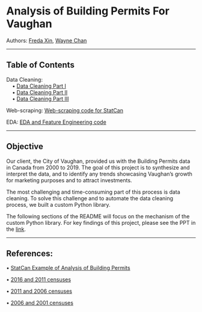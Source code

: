# Analysis of Building Permits For Vaughan

Authors: [Freda Xin](www.linkedin.com/in/freda-xin/), [Wayne Chan](https://www.linkedin.com/in/waynechan-cma/)

---
## Table of Contents

Data Cleaning:  
&nbsp;&nbsp;&nbsp;&nbsp;• [Data Cleaning Part
I](https://github.com/FredaXin/project_vaughan/blob/main/data_cleaning.py)  
&nbsp;&nbsp;&nbsp;&nbsp;• [Data Cleaning Part
II](https://github.com/FredaXin/project_vaughan/blob/main/data_cleaning_1.py)  
&nbsp;&nbsp;&nbsp;&nbsp;• [Data Cleaning Part
III](https://github.com/FredaXin/project_vaughan/blob/main/data_cleaning_2.py) 

Web-scraping: [Web-scraping code for StatCan](https://github.com/FredaXin/project_vaughan/blob/main/scraper_statcan.py)

EDA: [EDA and Feature Engineering code](https://github.com/FredaXin/project_vaughan/blob/main/eda.ipynb)

  


---
## Objective
Our client, the City of Vaughan, provided us with the
Building Permits data in Canada from 2000 to 2019. The goal of this project is
to synthesize and interpret the data, and to identify any trends showcasing
Vaughan’s growth for marketing purposes and to attract investments.  

The most challenging and time-consuming part of this process is data cleaning. To solve this challenge and to
automate the data cleaning process, we built a custom Python library. 

The following sections of the README will focus on the mechanism of the custom
Python library. For key findings of this project, please see  the PPT in the
[link](https://docs.google.com/presentation/d/1zjLx8IJUHk1ILf2BKMBMqEbVAtviD5W3aG89NV7ENkI/edit?usp=sharing). 




---
## References: 


• [StatCan Example of Analysis of Building Permits](https://www150.statcan.gc.ca/n1/daily-quotidien/201001/dq201001a-eng.htm)

• [2016 and 2011 censuses](https://www12.statcan.gc.ca/census-recensement/2016/dp-pd/hlt-fst/pd-pl/Table.cfm?Lang=Eng&T=307&SR=1&S=3&O=D&RPP=9999&PR=0)
 

• [2011 and 2006 censuses](https://www12.statcan.gc.ca/census-recensement/2011/dp-pd/hlt-fst/pd-pl/Table-Tableau.cfm?LANG=Eng&T=307&SR=1&S=11&O=A&RPP=9999&PR=0&CMA=0)


• [2006 and 2001 censuses](https://www12.statcan.gc.ca/census-recensement/2006/dp-pd/hlt/97-550/Index.cfm?TPL=P1C&Page=RETR&LANG=Eng&T=307&S=3&O=D&RPP=699)
